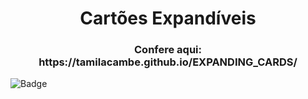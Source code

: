 <h1 align = 'center'> Cartões Expandíveis </h1>
<h3 align = 'center'>Confere aqui: https://tamilacambe.github.io/EXPANDING_CARDS/</h3>

![Badge](https://img.shields.io/static/v1?label=DEV&message=Tamila&color=fff&style=flat&logo=)
